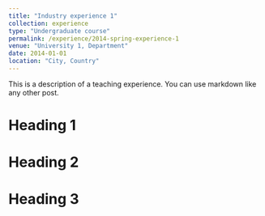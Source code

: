 ```yaml
---
title: "Industry experience 1"
collection: experience
type: "Undergraduate course"
permalink: /experience/2014-spring-experience-1
venue: "University 1, Department"
date: 2014-01-01
location: "City, Country"
---
```


This is a description of a teaching experience. You can use markdown like any other post.

Heading 1
======

Heading 2
======

Heading 3
======